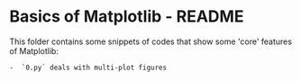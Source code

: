 # Basics of Matplotlib - README

This folder contains some snippets of codes that show some 'core' features
of Matplotlib:

    -  `0.py` deals with multi-plot figures
